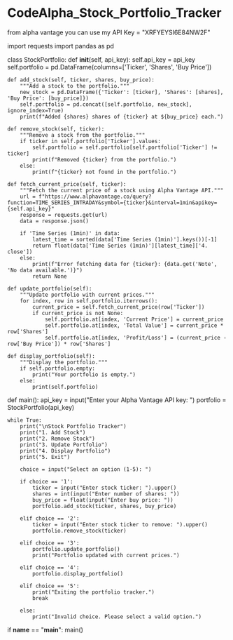 # CodeAlpha_Stock_Portfolio_Tracker
from alpha vantage you can use my API Key = "XRFYEYSI6E84NW2F"

import requests
import pandas as pd


class StockPortfolio:
    def __init__(self, api_key):
        self.api_key = api_key
        self.portfolio = pd.DataFrame(columns=['Ticker', 'Shares', 'Buy Price'])

    def add_stock(self, ticker, shares, buy_price):
        """Add a stock to the portfolio."""
        new_stock = pd.DataFrame({'Ticker': [ticker], 'Shares': [shares], 'Buy Price': [buy_price]})
        self.portfolio = pd.concat([self.portfolio, new_stock], ignore_index=True)
        print(f"Added {shares} shares of {ticker} at ${buy_price} each.")

    def remove_stock(self, ticker):
        """Remove a stock from the portfolio."""
        if ticker in self.portfolio['Ticker'].values:
            self.portfolio = self.portfolio[self.portfolio['Ticker'] != ticker]
            print(f"Removed {ticker} from the portfolio.")
        else:
            print(f"{ticker} not found in the portfolio.")

    def fetch_current_price(self, ticker):
        """Fetch the current price of a stock using Alpha Vantage API."""
        url = f"https://www.alphavantage.co/query?function=TIME_SERIES_INTRADAY&symbol={ticker}&interval=1min&apikey={self.api_key}"
        response = requests.get(url)
        data = response.json()

        if 'Time Series (1min)' in data:
            latest_time = sorted(data['Time Series (1min)'].keys())[-1]
            return float(data['Time Series (1min)'][latest_time]['4. close'])
        else:
            print(f"Error fetching data for {ticker}: {data.get('Note', 'No data available.')}")
            return None

    def update_portfolio(self):
        """Update portfolio with current prices."""
        for index, row in self.portfolio.iterrows():
            current_price = self.fetch_current_price(row['Ticker'])
            if current_price is not None:
                self.portfolio.at[index, 'Current Price'] = current_price
                self.portfolio.at[index, 'Total Value'] = current_price * row['Shares']
                self.portfolio.at[index, 'Profit/Loss'] = (current_price - row['Buy Price']) * row['Shares']

    def display_portfolio(self):
        """Display the portfolio."""
        if self.portfolio.empty:
            print("Your portfolio is empty.")
        else:
            print(self.portfolio)


def main():
    api_key = input("Enter your Alpha Vantage API key: ")
    portfolio = StockPortfolio(api_key)

    while True:
        print("\nStock Portfolio Tracker")
        print("1. Add Stock")
        print("2. Remove Stock")
        print("3. Update Portfolio")
        print("4. Display Portfolio")
        print("5. Exit")

        choice = input("Select an option (1-5): ")

        if choice == '1':
            ticker = input("Enter stock ticker: ").upper()
            shares = int(input("Enter number of shares: "))
            buy_price = float(input("Enter buy price: "))
            portfolio.add_stock(ticker, shares, buy_price)

        elif choice == '2':
            ticker = input("Enter stock ticker to remove: ").upper()
            portfolio.remove_stock(ticker)

        elif choice == '3':
            portfolio.update_portfolio()
            print("Portfolio updated with current prices.")

        elif choice == '4':
            portfolio.display_portfolio()

        elif choice == '5':
            print("Exiting the portfolio tracker.")
            break

        else:
            print("Invalid choice. Please select a valid option.")


if __name__ == "__main__":
    main()

